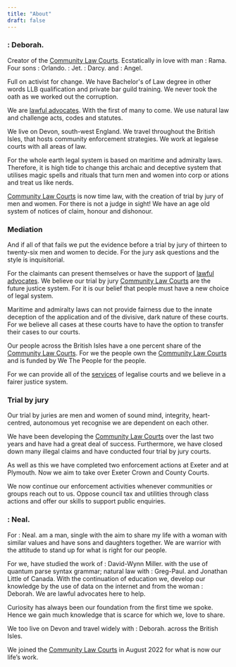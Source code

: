 ```yaml
---
title: "About"
draft: false
---
```

### : Deborah.
Creator of the [Community Law Courts](https://communitylawcourts.org/services/community-law-courts/). Ecstatically in love with man : Rama.  Four sons : Orlando. : Jet. : Darcy. and : Angel.

Full on activist for change.   We have Bachelor's of Law degree in other words LLB qualification and private bar guild training.  We never took the oath as we worked out the corruption.

We are [lawful advocates](https://communitylawcourts.org/services/lawful-advocacy/).  With the first of many to come.  We use natural law and challenge acts, codes and statutes.

We live on Devon, south-west England.  We travel throughout the British Isles, that hosts community enforcement strategies.  We work at legalese courts with all areas of law.

For the whole earth legal system is based on maritime and admiralty laws.  Therefore, it is high tide to change this archaic and deceptive system that utilises magic spells and rituals that turn men and women into corp or ations and treat us like nerds.

[Community Law Courts](https://communitylawcourts.org/services/community-law-courts/) is now time law, with the creation of trial by jury of men and women.  For there is not a judge in sight!  We have an age old system of notices of claim, honour and dishonour.

### Mediation

And if all of that fails we put the evidence before a trial by jury of thirteen to twenty-six men and women to decide.  For the jury ask questions and the style is inquisitorial.

For the claimants can present themselves or have the support of [lawful advocates](https://communitylawcourts.org/services/lawful-advocacy/).  We believe our trial by jury [Community Law Courts](https://communitylawcourts.org/services/community-law-courts/) are the future justice system.  For it is our belief that people must have a new choice of legal system.

Maritime and admiralty laws can not provide fairness due to the innate deception of the application and of the divisive, dark nature of these courts.  For we believe all cases at these courts have to have the option to transfer their cases to our courts.

Our people across the British Isles have a one percent share of the [Community Law Courts](https://communitylawcourts.org/services/community-law-courts/).  For we the people own the [Community Law Courts](https://communitylawcourts.org/services/community-law-courts/) and is funded by We The People for the people.

For we can provide all of the [services](https://communitylawcourts.org/services/) of legalise courts and we believe in a fairer justice system.

### Trial by jury

Our trial by juries are men and women of sound mind, integrity, heart-centred, autonomous yet recognise we are dependent on each other.

We have been developing the [Community Law Courts](https://communitylawcourts.org/services/community-law-courts/) over the last two years and have had a great deal of success.  Furthermore, we have closed down many illegal claims and have conducted four trial by jury courts.

As well as this we have completed two enforcement actions at Exeter and at Plymouth. Now we aim to take over Exeter Crown and County Courts.

We now continue our enforcement activities whenever communities or groups reach out to us.  Oppose council tax and utilities through class actions and offer our skills to support public enquiries.

### **: Neal.**

For : Neal. am a man, single with the aim to share my life with a woman with similar values and have sons and daughters together.  We are warrior with the attitude to stand up for what is right for our people.

For we, have studied the work of : David-Wynn Miller. with the use of quantum parse syntax grammar; natural law with : Greg-Paul. and Jonathan Little of Canada.  With the continuation of education we, develop our knowledge by the use of data on the internet and from the woman : Deborah.  We are lawful advocates here to help.

Curiosity has always been our foundation from the first time we spoke. Hence we gain much knowledge that is scarce for which we, love to share.

We too live on Devon and travel widely with : Deborah. across the British Isles.

We joined the [Community Law Courts](https://communitylawcourts.org/services/community-law-courts/) in August 2022 for what is now our life’s work.
